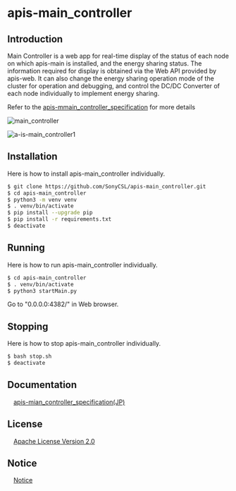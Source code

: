 # apis-main_controller

## Introduction
Main Controller is a web app for real-time display of the status of each node on which apis-main is installed, and the energy sharing status. The information required for display is obtained via the Web API provided by apis-web. It can also change the energy sharing operation mode of the cluster for operation and debugging, and control the DC/DC Converter of each node individually to implement energy sharing. 

Refer to the [apis-mmain_controller_specification](#anchor1) for more details

![main_controller](https://user-images.githubusercontent.com/71874910/94902724-9b986b00-04d3-11eb-8103-e01691331ec1.PNG)

![a-is-main_controller1](https://user-images.githubusercontent.com/71874910/94903046-25e0cf00-04d4-11eb-83b4-dac12ae0daf9.PNG)

## Installation
Here is how to install apis-main_controller individually.  

```bash
$ git clone https://github.com/SonyCSL/apis-main_controller.git
$ cd apis-main_controller
$ python3 -m venv venv
$ . venv/bin/activate
$ pip install --upgrade pip
$ pip install -r requirements.txt
$ deactivate
```

## Running
Here is how to run apis-main_controller individually.  

```bash
$ cd apis-main_controller
$ . venv/bin/activate
$ python3 startMain.py
```
Go to "0.0.0.0:4382/" in Web browser.

## Stopping
Here is how to stop apis-main_controller individually.  

```bash
$ bash stop.sh
$ deactivate
```
<a id="anchor1"></a>
## Documentation
&emsp;[apis-mian_controller_specification(JP)](https://github.com/SonyCSL/apis-main_controller/blob/master/doc/jp/apis-main-controller_specification.md)



## License
&emsp;[Apache License Version 2.0](https://github.com/oes-github/apis-main-controller/blob/master/LICENSE)


## Notice
&emsp;[Notice](https://github.com/oes-github/apis-main-controller/blob/master/NOTICE.md)
